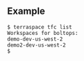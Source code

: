 ## Example

    $ terraspace tfc list
    Workspaces for boltops:
    demo-dev-us-west-2
    demo2-dev-us-west-2
    $